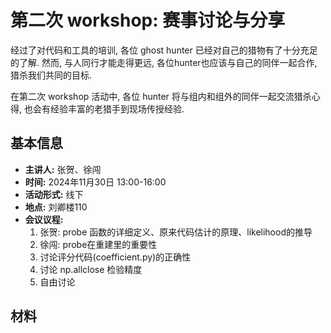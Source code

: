 # 第二次 workshop: 赛事讨论与分享

经过了对代码和工具的培训, 各位 ghost hunter 已经对自己的猎物有了十分充足的了解. 然而, 与人同行才能走得更远, 各位hunter也应该与自己的同伴一起合作, 猎杀我们共同的目标.

在第二次 workshop 活动中, 各位 hunter 将与组内和组外的同伴一起交流猎杀心得, 也会有经验丰富的老猎手到现场传授经验.

## 基本信息

- **主讲人:** 张贺、徐闯
- **时间:** 2024年11月30日 13:00-16:00
- **活动形式:** 线下
- **地点:** 刘卿楼110
- **会议议程:**
  1. 张贺: probe 函数的详细定义、原来代码估计的原理、likelihood的推导
  2. 徐闯: probe在重建里的重要性
  3. 讨论评分代码(coefficient.py)的正确性
  4. 讨论 np.allclose 检验精度
  5. 自由讨论

## 材料

<!-- - **回放:** [清华云盘](https://cloud.tsinghua.edu.cn/d/a4ba1d3ffd4848a196ed/)
- **讲义:** [清华云盘](https://cloud.tsinghua.edu.cn/d/6dce11524a86454aa986/) -->
